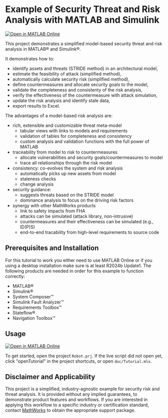 # Example of Security Threat and Risk Analysis with MATLAB and Simulink
[![Open in MATLAB Online](https://www.mathworks.com/images/responsive/global/open-in-matlab-online.svg)](https://matlab.mathworks.com/open/github/v1?repo=cannyp3/example-security-risk-analysis&project=Robot.prj)

This project demonstrates a simplified model-based security threat and risk analysis in MATLAB&reg; and Simulink&reg;.

It demonstrates how to:
 * identify assets and threats (STRIDE method) in an architectural model,
 * estimate the feasibility of attack (simplified method),
 * automatically calculate security risk (simplified method),
 * define countermeasures and allocate security goals to the model,
 * validate the completeness and consistenty of the risk analysis,
 * verify the effectiveness of the countermeasure with attack simulation,
 * update the risk analysis and identify stale data,
 * export results to Excel.

 The advantages of a model-based risk analysis are:
 * rich, extensible and customizable threat meta-model
   * tabular views with links to models and requirements
   * validation of tables for completeness and consistency
   * custom analysis and validation functions with the full power of MATLAB
 * traceability from model to risk to countermeasures
   * allocate vulnerabilities and security goals/countermeasures to model
   * trace all relationships through the risk model
 * consistency: co-evolves the system and risk analysis
   * automatically picks up new assets from model
   * staleness checks
   * change analysis
 * security guidance:
   * suggests threats based on the STRIDE model
   * dominance analysis to focus on the driving risk factors
 * synergy with other MathWorks products
   * link to safety impacts from FHA
   * attacks can be simulated (attack library, non-intrusive)
   * countermeasures and their effectiveness can be simulated (e.g., ID(P)S)
   * end-to-end tracability from high-level requirements to source code


## Prerequisites and Installation
For this tutorial to work you either need to use MATLAB Online or if you using a desktop installation make sure is at least R2024b Update1.
The following products are needed in order for this example to function correctly: 
 * MATLAB&reg;
 * Simulink&reg;
 * System Composer&trade;
 * Simulink Fault Analyzer&trade;
 * Requirements Toolbox&trade;
 * Stateflow&reg;
 * Navigation Toolbox&trade;

## Usage
[![Open in MATLAB Online](https://www.mathworks.com/images/responsive/global/open-in-matlab-online.svg)](https://matlab.mathworks.com/open/github/v1?repo=cannyp3/example-security-risk-analysis&project=Robot.prj)

To get started, open the project `Robot.prj`. If the live script did not open yet, click "openTutorial" in the project shortcuts, or open `doc/Tutorial.mlx`.

## Disclaimer and Applicability
This project is a simplified, industry-agnostic example for security risk and threat analysis. 
It is provided without any implied guarantees, to demonstrate product features and workflows.
If you are interested in applying this workflow to a specific industry or certification standard, contact [MathWorks](mailto:embedded-security@groups.mathworks.com) to obtain the appropriate support package.